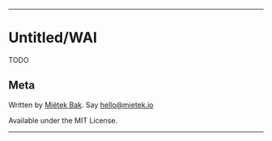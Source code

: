 --------------------------------------------------------------------------------

Untitled/WAI
============

TODO


Meta
----

Written by [Miëtek Bak][].  Say hello@mietek.io

Available under the MIT License.


--------------------------------------------------------------------------------

[Miëtek Bak]: http://mietek.io
